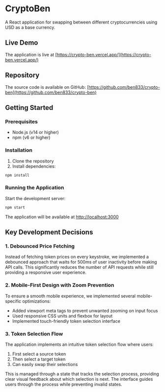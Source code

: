 # CryptoBen

A React application for swapping between different cryptocurrencies using USD as a base currency.

## Live Demo
The application is live at [https://crypto-ben.vercel.app/](https://crypto-ben.vercel.app/)

## Repository
The source code is available on GitHub: [https://github.com/ben833/crypto-ben](https://github.com/ben833/crypto-ben)

## Getting Started

### Prerequisites
- Node.js (v14 or higher)
- npm (v6 or higher)

### Installation
1. Clone the repository
2. Install dependencies:
```bash
npm install
```

### Running the Application
Start the development server:
```bash
npm start
```
The application will be available at [http://localhost:3000](http://localhost:3000)

## Key Development Decisions

### 1. Debounced Price Fetching
Instead of fetching token prices on every keystroke, we implemented a debounced approach that waits for 500ms of user inactivity before making API calls. This significantly reduces the number of API requests while still providing a responsive user experience.

### 2. Mobile-First Design with Zoom Prevention
To ensure a smooth mobile experience, we implemented several mobile-specific optimizations:
- Added viewport meta tags to prevent unwanted zooming on input focus
- Used responsive CSS units and flexbox for layout
- Implemented touch-friendly token selection interface

### 3. Token Selection Flow
The application implements an intuitive token selection flow where users:
1. First select a source token
2. Then select a target token
3. Can easily swap their selections

This is managed through a state that tracks the selection process, providing clear visual feedback about which selection is next. The interface guides users through the process while preventing invalid states.
